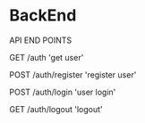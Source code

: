 # BackEnd

API END POINTS

GET /auth 'get user'

POST /auth/register 'register user'

POST /auth/login 'user login'

GET /auth/logout 'logout'